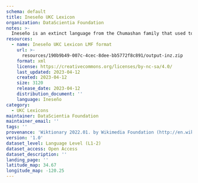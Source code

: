 ```yaml
---
schema: default
title: Ineseño UKC Lexicon
organization: DataScientia Foundation
notes: >-
  Ineseño is an extinct language from the Chumashan family that used to be spoken in North America. The UKC Lexicon of Ineseño is represented as a lexico-semantic network. It consists of words, word senses, synsets, as well as sense-level and synset-level relationships
resources:
  - name: Ineseño UKC Lexicon LMF format
    url: >-
      resources/190b9b49-007c-4cec-8dee-bb5772f8c891/output-inz.zip
    format: xml
    license: https://creativecommons.org/licenses/by-nc-sa/4.0/
    last_updated: 2023-04-12
    created: 2023-04-12
    size: 3120
    release_date: 2023-04-12
    distribution_document: ''
    language: Ineseño
category:
  - UKC Lexicons
maintainer: DataScientia Foundation
maintainer_email: ''
tags: ''
provenance: 'Wiktionary 2022.01. by Wikimedia Foundation (http://en.wiktionary.org); CogNet 2.1 by Khuyagbaatar Batsuren, National University of Mongolia (http://cognet.ukc.disi.unitn.it); Native Languages of the Americas 2021.11. by Laura Redish and Orrin Lewis (http://www.native-languages.org); Princeton WordNet 2.1 by Princeton University (https://wordnet.princeton.edu)'
version: '1.0'
dataset_level: Language Level (L1-2)
dataset_access: Open Access
dataset_description: ''
landing_page: ''
latitude_map: 34.67
longitude_map: -120.25
---
```

